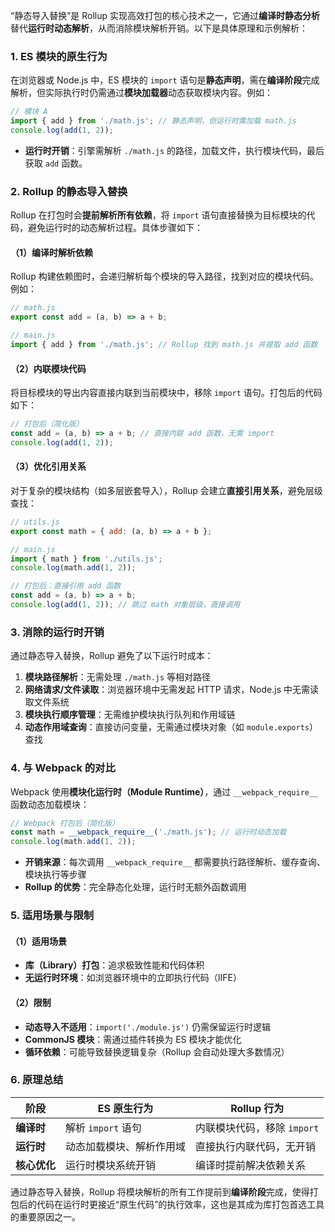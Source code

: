 “静态导入替换”是 Rollup 实现高效打包的核心技术之一，它通过**编译时静态分析**替代**运行时动态解析**，从而消除模块解析开销。以下是具体原理和示例解析：

### **1. ES 模块的原生行为**

在浏览器或 Node.js 中，ES 模块的 `import` 语句是**静态声明**，需在**编译阶段**完成解析，但实际执行时仍需通过**模块加载器**动态获取模块内容。例如：

```javascript
// 模块 A
import { add } from './math.js'; // 静态声明，但运行时需加载 math.js
console.log(add(1, 2));
```

- **运行时开销**：引擎需解析 `./math.js` 的路径，加载文件，执行模块代码，最后获取 `add` 函数。

### **2. Rollup 的静态导入替换**

Rollup 在打包时会**提前解析所有依赖**，将 `import` 语句直接替换为目标模块的代码，避免运行时的动态解析过程。具体步骤如下：

#### **（1）编译时解析依赖**

Rollup 构建依赖图时，会递归解析每个模块的导入路径，找到对应的模块代码。例如：

```javascript
// math.js
export const add = (a, b) => a + b;

// main.js
import { add } from './math.js'; // Rollup 找到 math.js 并提取 add 函数
```

#### **（2）内联模块代码**

将目标模块的导出内容直接内联到当前模块中，移除 `import` 语句。打包后的代码如下：

```javascript
// 打包后（简化版）
const add = (a, b) => a + b; // 直接内联 add 函数，无需 import
console.log(add(1, 2));
```

#### **（3）优化引用关系**

对于复杂的模块结构（如多层嵌套导入），Rollup 会建立**直接引用关系**，避免层级查找：

```javascript
// utils.js
export const math = { add: (a, b) => a + b };

// main.js
import { math } from './utils.js';
console.log(math.add(1, 2));

// 打包后：直接引用 add 函数
const add = (a, b) => a + b;
console.log(add(1, 2)); // 跳过 math 对象层级，直接调用
```

### **3. 消除的运行时开销**

通过静态导入替换，Rollup 避免了以下运行时成本：

1. **模块路径解析**：无需处理 `./math.js` 等相对路径
2. **网络请求/文件读取**：浏览器环境中无需发起 HTTP 请求，Node.js 中无需读取文件系统
3. **模块执行顺序管理**：无需维护模块执行队列和作用域链
4. **动态作用域查询**：直接访问变量，无需通过模块对象（如 `module.exports`）查找

### **4. 与 Webpack 的对比**

Webpack 使用**模块化运行时（Module Runtime）**，通过 `__webpack_require__` 函数动态加载模块：

```javascript
// Webpack 打包后（简化版）
const math = __webpack_require__('./math.js'); // 运行时动态加载
console.log(math.add(1, 2));
```

- **开销来源**：每次调用 `__webpack_require__` 都需要执行路径解析、缓存查询、模块执行等步骤
- **Rollup 的优势**：完全静态化处理，运行时无额外函数调用

### **5. 适用场景与限制**

#### **（1）适用场景**

- **库（Library）打包**：追求极致性能和代码体积
- **无运行时环境**：如浏览器环境中的立即执行代码（IIFE）

#### **（2）限制**

- **动态导入不适用**：`import('./module.js')` 仍需保留运行时逻辑
- **CommonJS 模块**：需通过插件转换为 ES 模块才能优化
- **循环依赖**：可能导致替换逻辑复杂（Rollup 会自动处理大多数情况）

### **6. 原理总结**

| 阶段         | ES 原生行为              | Rollup 行为                 |
| ------------ | ------------------------ | --------------------------- |
| **编译时**   | 解析 `import` 语句       | 内联模块代码，移除 `import` |
| **运行时**   | 动态加载模块、解析作用域 | 直接执行内联代码，无开销    |
| **核心优化** | 运行时模块系统开销       | 编译时提前解决依赖关系      |

通过静态导入替换，Rollup 将模块解析的所有工作提前到**编译阶段**完成，使得打包后的代码在运行时更接近“原生代码”的执行效率，这也是其成为库打包首选工具的重要原因之一。
